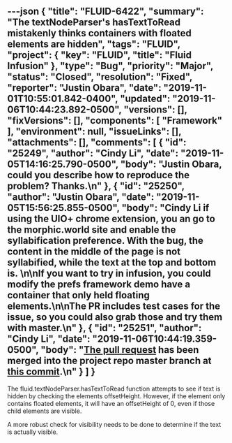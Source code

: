 ---json
{
  "title": "FLUID-6422",
  "summary": "The textNodeParser's hasTextToRead mistakenly thinks containers with floated elements are hidden",
  "tags": "FLUID",
  "project": {
    "key": "FLUID",
    "title": "Fluid Infusion"
  },
  "type": "Bug",
  "priority": "Major",
  "status": "Closed",
  "resolution": "Fixed",
  "reporter": "Justin Obara",
  "date": "2019-11-01T10:55:01.842-0400",
  "updated": "2019-11-06T10:44:23.892-0500",
  "versions": [],
  "fixVersions": [],
  "components": [
    "Framework"
  ],
  "environment": null,
  "issueLinks": [],
  "attachments": [],
  "comments": [
    {
      "id": "25249",
      "author": "Cindy Li",
      "date": "2019-11-05T14:16:25.790-0500",
      "body": "Justin Obara, could you describe how to reproduce the problem? Thanks.\n"
    },
    {
      "id": "25250",
      "author": "Justin Obara",
      "date": "2019-11-05T15:56:25.855-0500",
      "body": "Cindy Li if using the UIO+ chrome extension, you an go to the morphic.world site and enable the syllabification preference. With the bug, the content in the middle of the page is not syllabified, while the text at the top and bottom is. \n\nIf you want to try in infusion, you could modify the prefs framework demo have a container that only held floating elements.\n\nThe PR includes test cases for the issue, so you could also grab those and try them with master.\n"
    },
    {
      "id": "25251",
      "author": "Cindy Li",
      "date": "2019-11-06T10:44:19.359-0500",
      "body": "[The pull request](https://github.com/fluid-project/infusion/pull/966) has been merged into the project repo master branch at [this commit](https://github.com/fluid-project/infusion/commit/ff0a35500837bbc1e4652c708107e5aed4637dd5).\n"
    }
  ]
}
---
The fluid.textNodeParser.hasTextToRead function attempts to see if text is hidden by checking the elements offsetHeight. However, if the element only contains floated elements, it will have an offsetHeight of 0, even if those child elements are visible. 

A more robust check for visibility needs to be done to determine if the text is actually visible. 

        